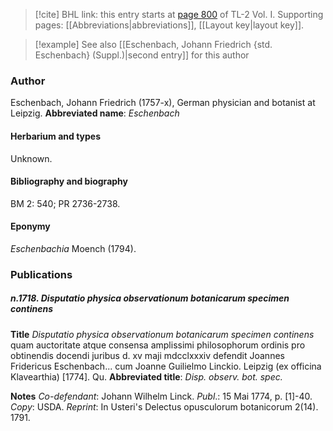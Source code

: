 > [!cite] BHL link: this entry starts at [page 800](https://www.biodiversitylibrary.org/page/33120931) of TL-2 Vol. I.
> Supporting pages: [[Abbreviations|abbreviations]], [[Layout key|layout key]].

> [!example] See also [[Eschenbach, Johann Friedrich {std. Eschenbach} (Suppl.)|second entry]] for this author

### Author

Eschenbach, Johann Friedrich (1757-x), German physician and botanist at Leipzig. 
**Abbreviated name**: *Eschenbach*

#### Herbarium and types

Unknown.

#### Bibliography and biography

BM 2: 540; PR 2736-2738.

#### Eponymy

*Eschenbachia* Moench (1794).

### Publications

##### n.1718. Disputatio physica observationum botanicarum specimen continens

**Title**
*Disputatio physica observationum botanicarum specimen continens* quam auctoritate atque consensa amplissimi philosophorum ordinis pro obtinendis docendi juribus d. xv maji mdcclxxxiv defendit Joannes Fridericus Eschenbach... cum Joanne Guilielmo Linckio. Leipzig (ex officina Klavearthia) \[1774\]. Qu.
**Abbreviated title**: *Disp. observ. bot. spec.*

**Notes**
*Co-defendant*: Johann Wilhelm Linck.
*Publ*.: 15 Mai 1774, p. \[1\]-40. *Copy*: USDA.
*Reprint*: In Usteri's Delectus opusculorum botanicorum 2(14). 1791.

